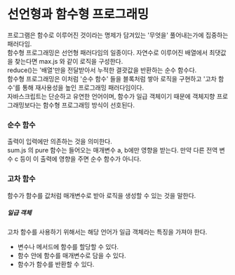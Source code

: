# 선언형과 함수형 프로그래밍
프로그램은 함수로 이루어진 것이라는 명제가 담겨있는 '무엇을' 풀어내는가에 집중하는 패러다임.<br/>
함수형 프로그래밍은 선언형 패러다임의 일종이다. 자연수로 이루어진 배열에서 최댓값을 찾는다면 max.js 와 같이 로직을 구성한다.<br/>
reduce()는 '배열'만을 전달받아서 누적한 결괏값을 반환하는 순수 함수다.<br/>
함수형 프로그래밍은 이처럼 '순수 함수' 들을 블록처럼 쌓아 로직을 구현하고 '고차 함수'를 통해 재사용성을 높인 프로그래밍 패러다임이다.<br/>
자바스크립트는 단순하고 유연한 언어이며, 함수가 일급 객체이기 때문에 객체지향 프로그래밍보다는 함수형 프로그래밍 방식이 선호된다.<br/>

### 순수 함수
출력이 입력에만 의존하는 것을 의미한다.<br/>
sum.js 의 pure 함수는 들어오는 매개변수 a, b에만 영향을 받는다. 만약 다른 전역 변수 c 등이 이 출력에 영향을 주면 순수 함수가 아니다.<br/>

### 고차 함수
함수가 함수를 값처럼 매개변수로 받아 로직을 생성할 수 있는 것을 말한다.<br/>

##### 일급 객체
고차 함수를 사용하기 위해서는 해당 언어가 일급 객체라는 특징을 가져야 한다.<br/>
- 변수나 메서드에 함수를 할당할 수 있다.
- 함수 안에 함수를 매개변수로 담을 수 있다.
- 함수가 함수를 반환할 수 있다.